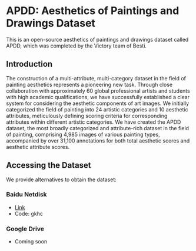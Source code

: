 # APDD: Aesthetics of Paintings and Drawings Dataset

This is an open-source aesthetics of paintings and drawings dataset called APDD, which was completed by the Victory team of Besti.

## Introduction

The construction of a multi-attribute, multi-category dataset in the field of painting aesthetics represents a pioneering new task. Through close collaboration with approximately 60 global professional artists and students with high academic qualifications, we have successfully established a clear system for considering the aesthetic components of art images. We initially categorized the field of painting into 24 artistic categories and 10 aesthetic attributes, meticulously defining scoring criteria for corresponding attributes within different artistic categories. We have created the APDD dataset, the most broadly categorized and attribute-rich dataset in the field of painting, comprising 4,985 images of various painting types, accompanied by over 31,100 annotations for both total aesthetic scores and aesthetic attribute scores.

## Accessing the Dataset

We provide alternatives to obtain the dataset:

### Baidu Netdisk
- [Link](https://pan.baidu.com/s/1WhkUeBBz92BgM9od9_XYxA?pwd=gkhc)
- Code: gkhc

### Google Drive 
- Coming soon
